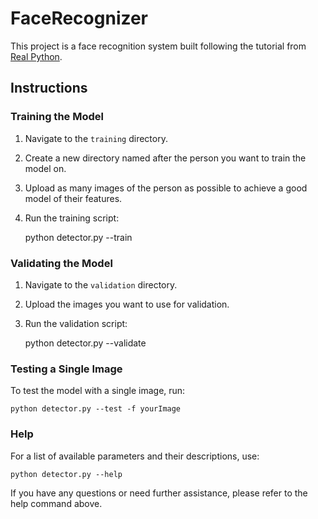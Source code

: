 # FaceRecognizer

This project is a face recognition system built following the tutorial from [Real Python](https://realpython.com/face-recognition-with-python/).

## Instructions

### Training the Model

1. Navigate to the `training` directory.
2. Create a new directory named after the person you want to train the model on.
3. Upload as many images of the person as possible to achieve a good model of their features.
4. Run the training script:

    python detector.py --train

### Validating the Model

1. Navigate to the `validation` directory.
2. Upload the images you want to use for validation.
3. Run the validation script:

   python detector.py --validate

### Testing a Single Image

To test the model with a single image, run: 
  
    python detector.py --test -f yourImage

### Help

For a list of available parameters and their descriptions, use: 
   
    python detector.py --help

If you have any questions or need further assistance, please refer to the help command above.
